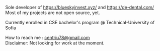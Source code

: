 Sole developer of https://blueskyinvest.xyz/ and https://de-dental.com/<br/>
Most of my projects are not open source, yet.

Currently enrolled in CSE bachelor's program @ Technical-University of Sofia

How to reach me : centriu78@gmail.com<br/>
Disclaimer: Not looking for work at the moment.

<!---
IsmailSalehCode/IsmailSalehCode is a ✨ special ✨ repository because its `README.md` (this file) appears on your GitHub profile.
You can click the Preview link to take a look at your changes.
--->
